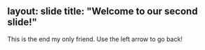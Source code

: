 layout: slide
title: "Welcome to our second slide!"
---
This is the end my only friend.
Use the left arrow to go back!

